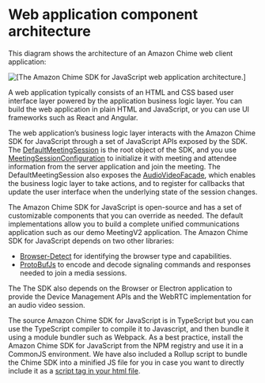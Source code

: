 # Web application component architecture<a name="web-app-comp-arch"></a>

This diagram shows the architecture of an Amazon Chime web client application:

![\[The Amazon Chime SDK for JavaScript web application architecture.\]](http://docs.aws.amazon.com/chime/latest/dg/images/web-app-architecture.png)

A web application typically consists of an HTML and CSS based user interface layer powered by the application business logic layer\. You can build the web application in plain HTML and JavaScript, or you can use UI frameworks such as React and Angular\.

The web application’s business logic layer interacts with the Amazon Chime SDK for JavaScript through a set of JavaScript APIs exposed by the SDK\. The [DefaultMeetingSession](https://aws.github.io/amazon-chime-sdk-js/classes/defaultmeetingsession.html) is the root object of the SDK, and you use [MeetingSessionConfiguration](https://aws.github.io/amazon-chime-sdk-js/classes/meetingsessionconfiguration.html) to initialize it with meeting and attendee information from the server application and join the meeting\. The DefaultMeetingSession also exposes the [AudioVideoFacade](https://aws.github.io/amazon-chime-sdk-js/interfaces/audiovideofacade.html), which enables the business logic layer to take actions, and to register for callbacks that update the user interface when the underlying state of the session changes\.

The Amazon Chime SDK for JavaScript is open\-source and has a set of customizable components that you can override as needed\. The default implementations allow you to build a complete unified communications application such as our demo MeetingV2 application\. The Amazon Chime SDK for JavaScript depends on two other libraries:
+ [Browser\-Detect](https://www.npmjs.com/package/browser-detect) for identifying the browser type and capabilities\.
+ [ProtoBufJs](https://www.npmjs.com/package/protobufjs) to encode and decode signaling commands and responses needed to join a media sessions\.

The The SDK also depends on the Browser or Electron application to provide the Device Management APIs and the WebRTC implementation for an audio video session\.

The source Amazon Chime SDK for JavaScript is in TypeScript but you can use the TypeScript compiler to compile it to Javascript, and then bundle it using a module bundler such as Webpack\. As a best practice, install the Amazon Chime SDK for JavaScript from the NPM registry and use it in a CommonJS environment\. We have also included a Rollup script to bundle the Chime SDK into a minified JS file for you in case you want to directly include it as a [script tag in your html file](https://github.com/aws/amazon-chime-sdk-js/tree/master/demos/singlejs)\. 
